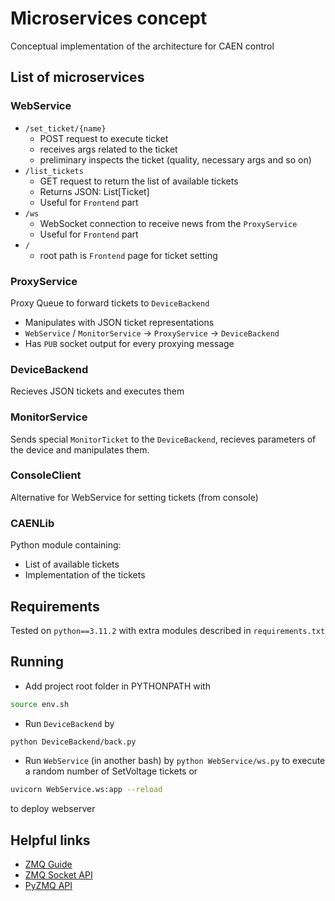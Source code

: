 # Microservices concept

Conceptual implementation of the architecture for CAEN control

## List of microservices

### WebService
* `/set_ticket/{name}`
  * POST request to execute ticket
  * receives args related to the ticket
  * preliminary inspects the ticket (quality, necessary args and so on)
* `/list_tickets`
  * GET request to return the list of available tickets
  * Returns JSON: List[Ticket]
  * Useful for `Frontend` part
* `/ws`
  * WebSocket connection to receive news from the `ProxyService`
  * Useful for `Frontend` part
* `/`
  * root path is `Frontend` page for ticket setting

### ProxyService
Proxy Queue to forward tickets to `DeviceBackend`
* Manipulates with JSON ticket representations
* `WebService` / `MonitorService` → `ProxyService` → `DeviceBackend`
* Has `PUB` socket output for every proxying message

### DeviceBackend
Recieves JSON tickets and executes them


### MonitorService
Sends special `MonitorTicket` to the `DeviceBackend`, recieves parameters of the device and manipulates them.

### ConsoleClient
Alternative for WebService for setting tickets (from console)

### CAENLib
Python module containing:
* List of available tickets
* Implementation of the tickets

## Requirements
Tested on `python==3.11.2` with extra modules described in `requirements.txt`

## Running

* Add project root folder in PYTHONPATH with
```bash
source env.sh
```
* Run `DeviceBackend` by
```bash
python DeviceBackend/back.py
```
* Run `WebService` (in another bash) by `python WebService/ws.py` to execute a random number of SetVoltage tickets or 
```bash
uvicorn WebService.ws:app --reload
```
to deploy webserver


## Helpful links
* [ZMQ Guide](https://zguide.zeromq.org/)
* [ZMQ Socket API](https://zeromq.org/socket-api/)
* [PyZMQ API](https://pyzmq.readthedocs.io/en/latest/api/zmq.html)